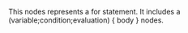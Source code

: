 This nodes represents a for statement. It includes a 
(variable;condition;evaluation) { body } nodes.